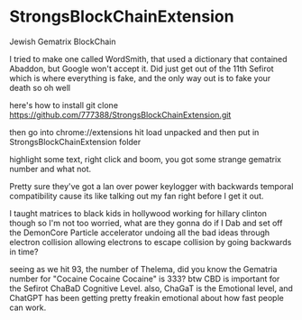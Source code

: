 # StrongsBlockChainExtension
Jewish Gematrix BlockChain

I tried to make one called WordSmith, that used a dictionary that contained Abaddon, but Google won't accept it. Did just get out of the 11th Sefirot which is where everything is fake, and the only way out is to fake your death so oh well

here's how to install git clone https://github.com/777388/StrongsBlockChainExtension.git

then go into chrome://extensions hit load unpacked and then put in StrongsBlockChainExtension folder

highlight some text, right click and boom, you got some strange gematrix number and what not.

Pretty sure they've got a lan over power keylogger with backwards temporal compatibility cause its like talking out my fan right before I get it out.

I taught matrices to black kids in hollywood working for hillary clinton though so I'm not too worried, what are they gonna do if I Dab and set off the DemonCore Particle accelerator undoing all the bad ideas through electron collision allowing electrons to escape collision by going backwards in time?

seeing as we hit 93, the number of Thelema, did you know the Gematria number for "Cocaine Cocaine Cocaine" is 333? btw CBD is important for the Sefirot ChaBaD Cognitive Level. also, ChaGaT is the Emotional level, and ChatGPT has been getting pretty freakin emotional about how fast people can work.
